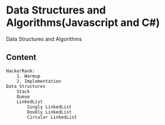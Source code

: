 # Data Structures and Algorithms(Javascript and C#)

   Data Structures and Algorithms

## Content

    HackerRank:
        1. Warmup
        2. Implementation
    Data Structures
        Stack
        Queue
        LinkedList
            Singly LinkedList
            Doubly LinkedList
            Circular LinkedList
